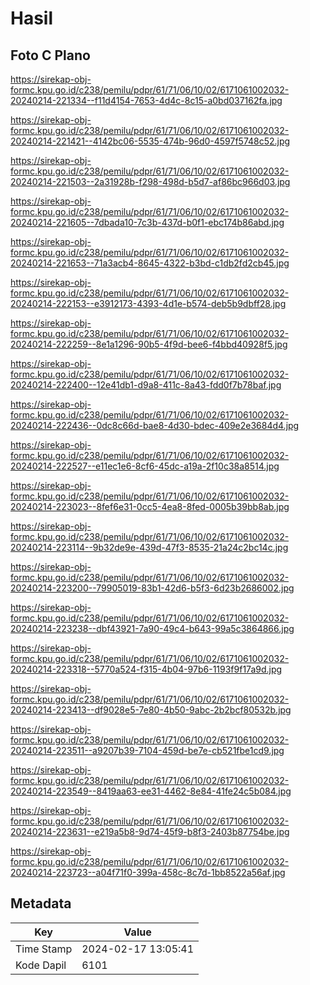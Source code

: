# Hasil

## Foto C Plano

https://sirekap-obj-formc.kpu.go.id/c238/pemilu/pdpr/61/71/06/10/02/6171061002032-20240214-221334--f11d4154-7653-4d4c-8c15-a0bd037162fa.jpg

https://sirekap-obj-formc.kpu.go.id/c238/pemilu/pdpr/61/71/06/10/02/6171061002032-20240214-221421--4142bc06-5535-474b-96d0-4597f5748c52.jpg

https://sirekap-obj-formc.kpu.go.id/c238/pemilu/pdpr/61/71/06/10/02/6171061002032-20240214-221503--2a31928b-f298-498d-b5d7-af86bc966d03.jpg

https://sirekap-obj-formc.kpu.go.id/c238/pemilu/pdpr/61/71/06/10/02/6171061002032-20240214-221605--7dbada10-7c3b-437d-b0f1-ebc174b86abd.jpg

https://sirekap-obj-formc.kpu.go.id/c238/pemilu/pdpr/61/71/06/10/02/6171061002032-20240214-221653--71a3acb4-8645-4322-b3bd-c1db2fd2cb45.jpg

https://sirekap-obj-formc.kpu.go.id/c238/pemilu/pdpr/61/71/06/10/02/6171061002032-20240214-222153--e3912173-4393-4d1e-b574-deb5b9dbff28.jpg

https://sirekap-obj-formc.kpu.go.id/c238/pemilu/pdpr/61/71/06/10/02/6171061002032-20240214-222259--8e1a1296-90b5-4f9d-bee6-f4bbd40928f5.jpg

https://sirekap-obj-formc.kpu.go.id/c238/pemilu/pdpr/61/71/06/10/02/6171061002032-20240214-222400--12e41db1-d9a8-411c-8a43-fdd0f7b78baf.jpg

https://sirekap-obj-formc.kpu.go.id/c238/pemilu/pdpr/61/71/06/10/02/6171061002032-20240214-222436--0dc8c66d-bae8-4d30-bdec-409e2e3684d4.jpg

https://sirekap-obj-formc.kpu.go.id/c238/pemilu/pdpr/61/71/06/10/02/6171061002032-20240214-222527--e11ec1e6-8cf6-45dc-a19a-2f10c38a8514.jpg

https://sirekap-obj-formc.kpu.go.id/c238/pemilu/pdpr/61/71/06/10/02/6171061002032-20240214-223023--8fef6e31-0cc5-4ea8-8fed-0005b39bb8ab.jpg

https://sirekap-obj-formc.kpu.go.id/c238/pemilu/pdpr/61/71/06/10/02/6171061002032-20240214-223114--9b32de9e-439d-47f3-8535-21a24c2bc14c.jpg

https://sirekap-obj-formc.kpu.go.id/c238/pemilu/pdpr/61/71/06/10/02/6171061002032-20240214-223200--79905019-83b1-42d6-b5f3-6d23b2686002.jpg

https://sirekap-obj-formc.kpu.go.id/c238/pemilu/pdpr/61/71/06/10/02/6171061002032-20240214-223238--dbf43921-7a90-49c4-b643-99a5c3864866.jpg

https://sirekap-obj-formc.kpu.go.id/c238/pemilu/pdpr/61/71/06/10/02/6171061002032-20240214-223318--5770a524-f315-4b04-97b6-1193f9f17a9d.jpg

https://sirekap-obj-formc.kpu.go.id/c238/pemilu/pdpr/61/71/06/10/02/6171061002032-20240214-223413--df9028e5-7e80-4b50-9abc-2b2bcf80532b.jpg

https://sirekap-obj-formc.kpu.go.id/c238/pemilu/pdpr/61/71/06/10/02/6171061002032-20240214-223511--a9207b39-7104-459d-be7e-cb521fbe1cd9.jpg

https://sirekap-obj-formc.kpu.go.id/c238/pemilu/pdpr/61/71/06/10/02/6171061002032-20240214-223549--8419aa63-ee31-4462-8e84-41fe24c5b084.jpg

https://sirekap-obj-formc.kpu.go.id/c238/pemilu/pdpr/61/71/06/10/02/6171061002032-20240214-223631--e219a5b8-9d74-45f9-b8f3-2403b87754be.jpg

https://sirekap-obj-formc.kpu.go.id/c238/pemilu/pdpr/61/71/06/10/02/6171061002032-20240214-223723--a04f71f0-399a-458c-8c7d-1bb8522a56af.jpg


## Metadata

| Key        | Value               |
| ---------- | ------------------- |
| Time Stamp | 2024-02-17 13:05:41 |
| Kode Dapil | 6101                |



